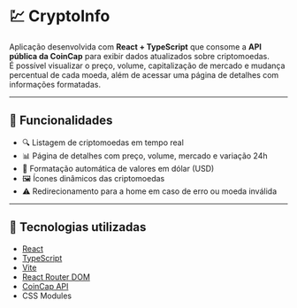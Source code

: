 # 💹 CryptoInfo

Aplicação desenvolvida com **React + TypeScript** que consome a **API pública da CoinCap** para exibir dados atualizados sobre criptomoedas.  
É possível visualizar o preço, volume, capitalização de mercado e mudança percentual de cada moeda, além de acessar uma página de detalhes com informações formatadas.

---

## 🚀 Funcionalidades

- 🔍 Listagem de criptomoedas em tempo real  
- 📊 Página de detalhes com preço, volume, mercado e variação 24h  
- 💱 Formatação automática de valores em dólar (USD)  
- 🖼️ Ícones dinâmicos das criptomoedas  
- ⚠️ Redirecionamento para a home em caso de erro ou moeda inválida  

---

## 🧠 Tecnologias utilizadas

- [React](https://react.dev/)
- [TypeScript](https://www.typescriptlang.org/)
- [Vite](https://vitejs.dev/)
- [React Router DOM](https://reactrouter.com/)
- [CoinCap API](https://docs.coincap.io/)
- CSS Modules

